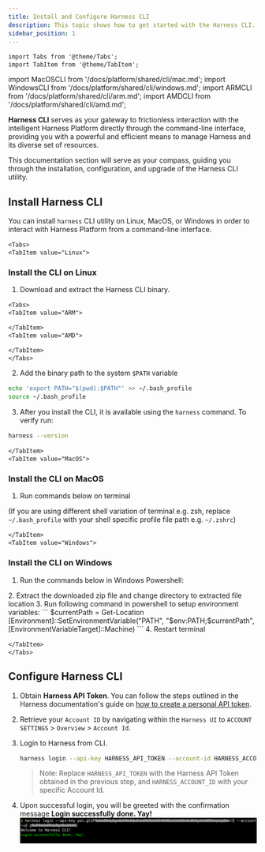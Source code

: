 ```yaml
---
title: Install and Configure Harness CLI
description: This topic shows how to get started with the Harness CLI.
sidebar_position: 1
---
```


```mdx-code-block
import Tabs from '@theme/Tabs';
import TabItem from '@theme/TabItem';
```
<!---
Import statements for CLI
-->
import MacOSCLI from '/docs/platform/shared/cli/mac.md';
import WindowsCLI from '/docs/platform/shared/cli/windows.md';
import ARMCLI from '/docs/platform/shared/cli/arm.md';
import AMDCLI from '/docs/platform/shared/cli/amd.md';

**Harness CLI** serves as your gateway to frictionless interaction with the intelligent Harness Platform directly through the command-line interface, providing you with a powerful and efficient means to manage Harness and its diverse set of resources.

This documentation section will serve as your compass, guiding you through the installation, configuration, and upgrade of the Harness CLI utility.

## Install Harness CLI

You can install `harness` CLI utility on Linux, MacOS, or Windows in order to interact with Harness Platform from a command-line interface.

```mdx-code-block
<Tabs>
<TabItem value="Linux">
```

### Install the CLI on Linux

1. Download and extract the Harness CLI binary.
 ```mdx-code-block
 <Tabs>
 <TabItem value="ARM">
 ```
 <ARMCLI />

 ```mdx-code-block
 </TabItem>
 <TabItem value="AMD">
 ```
 <AMDCLI />

 ```mdx-code-block
 </TabItem>
 </Tabs>
 ```

2. Add the binary path to the system `$PATH` variable
 ```bash
 echo 'export PATH="$(pwd):$PATH"' >> ~/.bash_profile
 source ~/.bash_profile
 ```
3. After you install the CLI, it is available using the `harness` command. To verify run:
 ```bash
 harness --version
 ```

```mdx-code-block
</TabItem>
<TabItem value="MacOS">
```

### Install the CLI on MacOS

1. Run commands below on terminal
<MacOSCLI />

 (If you are using different shell variation of terminal e.g. zsh, replace `~/.bash_profile` with your shell specific profile file path e.g. `~/.zshrc`)

```mdx-code-block
</TabItem>
<TabItem value="Windows">
```

### Install the CLI on Windows
1. Run the commands below in Windows Powershell:
 <WindowsCLI />
2. Extract the downloaded zip file and change directory to extracted file location
3. Run following command in powershell to setup environment variables:
 ```
 $currentPath = Get-Location 
 [Environment]::SetEnvironmentVariable("PATH", "$env:PATH;$currentPath", [EnvironmentVariableTarget]::Machine)
 ```
4. Restart terminal

```mdx-code-block
</TabItem>
</Tabs>
```

## Configure Harness CLI

1. Obtain **Harness API Token**. You can follow the steps outlined in the Harness documentation's guide on [how to create a personal API token](/docs/platform/automation/api/add-and-manage-api-keys).

2. Retrieve your `Account ID` by navigating within the `Harness UI` to `ACCOUNT SETTINGS` > `Overview` > `Account Id`.

3. Login to Harness from CLI.
    ```bash
    harness login --api-key HARNESS_API_TOKEN --account-id HARNESS_ACCOUNT_ID
    ```
    > Note: Replace `HARNESS_API_TOKEN` with the Harness API Token obtained in the previous step, and `HARNESS_ACCOUNT_ID` with your specific Account Id.


4. Upon successful login, you will be greeted with the confirmation message **Login successfully done. Yay!**
![Harness Login](./static/harnesscli-login-successful.png)
